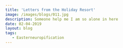 ```yaml
---
title: 'Letters from the Holiday Resort'
image: /images/blogs/011.jpg
description: Someone help me I am so alone in here
date: 02-04-2019
layout: blog
tags:
   - Easterneuropification
---
```

